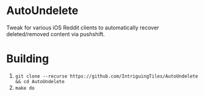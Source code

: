 # AutoUndelete
Tweak for various iOS Reddit clients to automatically recover deleted/removed content via pushshift.

# Building
1. `git clone --recurse https://github.com/IntriguingTiles/AutoUndelete && cd AutoUndelete`
2. `make do`